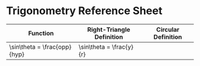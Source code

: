 # Trigonometry Reference Sheet

| Function | Right-Triangle Definition | Circular Definition |
| --- | --- | --- |
| \sin\theta = \frac{opp}{hyp} | \sin\theta = \frac{y}{r} |


